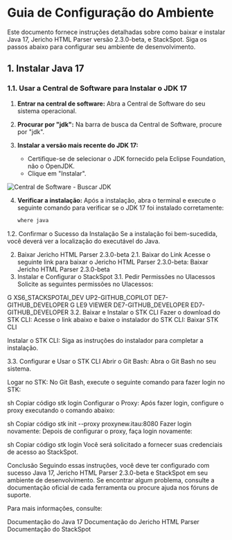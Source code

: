 # Guia de Configuração do Ambiente

Este documento fornece instruções detalhadas sobre como baixar e instalar Java 17, Jericho HTML Parser versão 2.3.0-beta, e StackSpot. Siga os passos abaixo para configurar seu ambiente de desenvolvimento.

## 1. Instalar Java 17

### 1.1. Usar a Central de Software para Instalar o JDK 17

1. **Entrar na central de software:**
   Abra a Central de Software do seu sistema operacional.

2. **Procurar por "jdk":**
   Na barra de busca da Central de Software, procure por "jdk".

3. **Instalar a versão mais recente do JDK 17:**
   - Certifique-se de selecionar o JDK fornecido pela Eclipse Foundation, não o OpenJDK.
   - Clique em "Instalar".

![Central de Software - Buscar JDK](images/central_software_jdk_search.png)

4. **Verificar a instalação:**
   Após a instalação, abra o terminal e execute o seguinte comando para verificar se o JDK 17 foi instalado corretamente:

   ```sh
   where java


1.2. Confirmar o Sucesso da Instalação
Se a instalação foi bem-sucedida, você deverá ver a localização do executável do Java.


2. Baixar Jericho HTML Parser 2.3.0-beta
2.1. Baixar do Link
Acesse o seguinte link para baixar o Jericho HTML Parser 2.3.0-beta:
Baixar Jericho HTML Parser 2.3.0-beta
3. Instalar e Configurar o StackSpot
3.1. Pedir Permissões no UIacessos
Solicite as seguintes permissões no UIacessos:

G XS6_STACKSPOTAI_DEV
UP2-GITHUB_COPILOT
DE7-GITHUB_DEVELOPER
G LE9 VIEWER
DE7-GITHUB_DEVELOPER
ED7-GITHUB_DEVELOPER
3.2. Baixar e Instalar o STK CLI
Fazer o download do STK CLI:
Acesse o link abaixo e baixe o instalador do STK CLI:
Baixar STK CLI

Instalar o STK CLI:
Siga as instruções do instalador para completar a instalação.

3.3. Configurar e Usar o STK CLI
Abrir o Git Bash:
Abra o Git Bash no seu sistema.

Logar no STK:
No Git Bash, execute o seguinte comando para fazer login no STK:

sh
Copiar código
stk login
Configurar o Proxy:
Após fazer login, configure o proxy executando o comando abaixo:

sh
Copiar código
stk init --proxy proxynew.itau:8080
Fazer login novamente:
Depois de configurar o proxy, faça login novamente:

sh
Copiar código
stk login
Você será solicitado a fornecer suas credenciais de acesso ao StackSpot.


Conclusão
Seguindo essas instruções, você deve ter configurado com sucesso Java 17, Jericho HTML Parser 2.3.0-beta e StackSpot em seu ambiente de desenvolvimento. Se encontrar algum problema, consulte a documentação oficial de cada ferramenta ou procure ajuda nos fóruns de suporte.

Para mais informações, consulte:

Documentação do Java 17
Documentação do Jericho HTML Parser
Documentação do StackSpot
